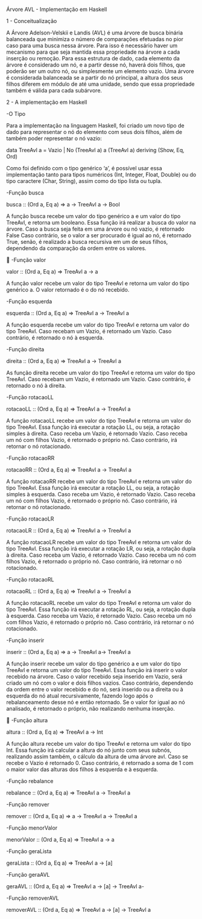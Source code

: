 Árvore AVL - Implementação em Haskell

1 - Conceitualização

A Árvore Adelson-Velskii e Landis (AVL) é uma árvore de busca binária balanceada que minimiza o número de comparações efetuadas no pior caso para uma busca nessa árvore. Para isso é necessário haver um mecanismo para que seja mantida essa propriedade na árvore a cada inserção ou remoção.
Para essa estrutura de dado, cada elemento da árvore é considerado um nó, e a partir desse nó, haverá dois filhos, que poderão ser um outro nó, ou simplesmente um elemento vazio.
Uma árvore é considerada balanceada se a partir do nó principal, a altura dos seus filhos diferem em módulo de até uma unidade, sendo que essa propriedade também é válida para cada subárvore.

2 - A implementação em Haskell

-O Tipo

Para a implementação na linguagem Haskell, foi criado um novo tipo de dado para representar o nó do elemento com seus dois filhos, além de também poder representar o nó vazio:

data TreeAvl a = Vazio | No (TreeAvl a) a (TreeAvl a)
                            deriving (Show, Eq, Ord)

Como foi definido com o tipo genérico ‘a’, é possível usar essa implementação tanto para tipos numéricos (Int, Integer, Float, Double) ou do tipo caractere (Char, String), assim como do tipo lista ou tupla.

-Função busca

busca :: (Ord a, Eq a) => a -> TreeAvl a -> Bool

A função busca recebe um valor do tipo genérico a e um valor do tipo TreeAvl, e retorna um booleano.
Essa função irá realizar a busca do valor na árvore.
Caso a busca seja feita em uma árvore ou nó vazio, é retornado False
Caso contrário, se o valor a ser procurado é igual ao nó, é retornado True, senão, é realizado a busca recursiva em um de seus filhos, dependendo da comparação da ordem entre os valores.


-Função valor

valor :: (Ord a, Eq a) => TreeAvl a -> a 

A função valor recebe um valor do tipo TreeAvl e retorna um valor do tipo genérico a.
O valor retornado é o do nó recebido.

-Função esquerda

esquerda :: (Ord a, Eq a) => TreeAvl a -> TreeAvl a

A função esquerda recebe um valor do tipo TreeAvl e retorna um valor do tipo TreeAvl.
Caso recebam um Vazio, é retornado um Vazio.
Caso contrário, é retornado o nó à esquerda.

-Função direita

direita :: (Ord a, Eq a) => TreeAvl a -> TreeAvl a

As função direita recebe um valor do tipo TreeAvl e retorna um valor do tipo TreeAvl.
Caso recebam um Vazio, é retornado um Vazio.
Caso contrário, é retornado o nó à direita.

-Função rotacaoLL

rotacaoLL :: (Ord a, Eq a) => TreeAvl a -> TreeAvl a

A função rotacaoLL recebe um valor do tipo TreeAvl e retorna um valor do tipo TreeAvl.
Essa função irá executar a rotação LL, ou seja, a rotação simples à direita.
Caso receba um Vazio, é retornado Vazio.
Caso receba um nó com filhos Vazio, é retornado o próprio nó.
Caso contrário, irá retornar o nó rotacionado.

-Função rotacaoRR

rotacaoRR :: (Ord a, Eq a) => TreeAvl a -> TreeAvl a

A função rotacaoRR recebe um valor do tipo TreeAvl e retorna um valor do tipo TreeAvl.
Essa função irá executar a rotação LL, ou seja, a rotação simples à esquerda.
Caso receba um Vazio, é retornado Vazio.
Caso receba um nó com filhos Vazio, é retornado o próprio nó.
Caso contrário, irá retornar o nó rotacionado.

-Função rotacaoLR

rotacaoLR :: (Ord a, Eq a) => TreeAvl a -> TreeAvl a

A função rotacaoLR recebe um valor do tipo TreeAvl e retorna um valor do tipo TreeAvl.
Essa função irá executar a rotação LR, ou seja, a rotação dupla à direita.
Caso receba um Vazio, é retornado Vazio.
Caso receba um nó com filhos Vazio, é retornado o próprio nó.
Caso contrário, irá retornar o nó rotacionado.

-Função rotacaoRL

rotacaoRL :: (Ord a, Eq a) => TreeAvl a -> TreeAvl a

A função rotacaoRL recebe um valor do tipo TreeAvl e retorna um valor do tipo TreeAvl.
Essa função irá executar a rotação RL, ou seja, a rotação dupla à esquerda.
Caso receba um Vazio, é retornado Vazio.
Caso receba um nó com filhos Vazio, é retornado o próprio nó.
Caso contrário, irá retornar o nó rotacionado.

-Função inserir

inserir :: (Ord a, Eq a) => a -> TreeAvl a-> TreeAvl a

A função inserir recebe um valor do tipo genérico a e um valor do tipo TreeAvl e retorna um valor do tipo TreeAvl.
Essa função irá inserir o valor recebido na árvore.
Caso o valor recebido seja inserido em Vazio, será criado um nó com o valor e dois filhos vazios.
Caso contrário, dependendo da ordem entre o valor recebido e do nó, será inserido ou a direita ou à esquerda do nó atual recursivamente, fazendo logo após o rebalanceamento desse nó e então retornado. Se o valor for igual ao nó analisado, é retornado o próprio, não realizando nenhuma inserção.


-Função altura

altura :: (Ord a, Eq a) => TreeAvl a -> Int

A função altura recebe um valor do tipo TreeAvl e retorna um valor do tipo Int.
Essa função irá calcular a altura do nó junto com seus subnós, realizando assim também, o cálculo da altura de uma árvore avl.
Caso se recebe o Vazio é retornado 0.
Caso contrário, é retornado a soma de 1 com o maior valor das alturas dos filhos à esquerda e à esquerda.

-Função rebalance

rebalance :: (Ord a, Eq a) => TreeAvl a -> TreeAvl a


-Função remover

remover :: (Ord a, Eq a) => a -> TreeAvl a -> TreeAvl a

-Função menorValor

menorValor :: (Ord a, Eq a) => TreeAvl a -> a

-Função geraLista

geraLista :: (Ord a, Eq a) => TreeAvl a -> [a]

-Função geraAVL

geraAVL :: (Ord a, Eq a) => TreeAvl a -> [a] -> TreeAvl a-

-Função removerAVL

removerAVL :: (Ord a, Eq a) => TreeAvl a -> [a] -> TreeAvl a

